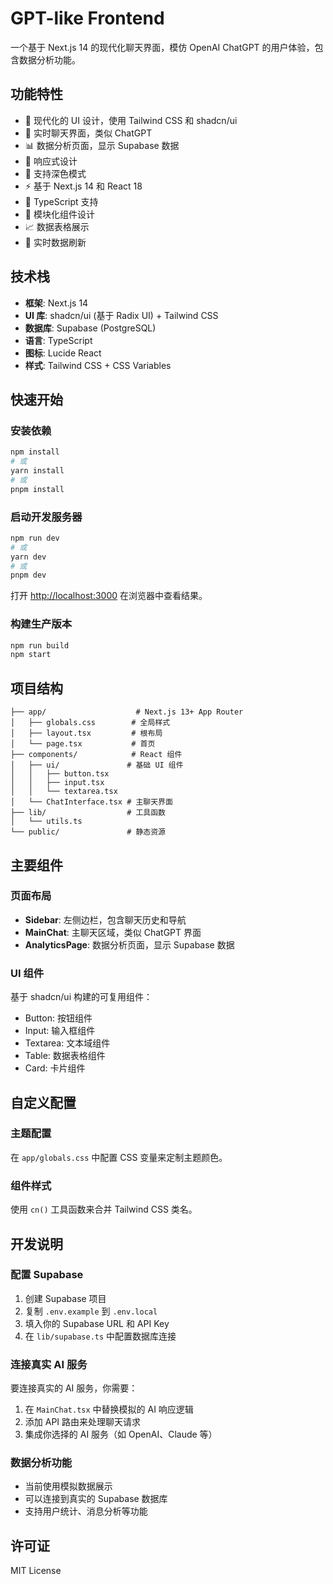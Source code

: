 # GPT-like Frontend

一个基于 Next.js 14 的现代化聊天界面，模仿 OpenAI ChatGPT 的用户体验，包含数据分析功能。

## 功能特性

- 🎨 现代化的 UI 设计，使用 Tailwind CSS 和 shadcn/ui
- 💬 实时聊天界面，类似 ChatGPT
- 📊 数据分析页面，显示 Supabase 数据
- 📱 响应式设计
- 🌙 支持深色模式
- ⚡ 基于 Next.js 14 和 React 18
- 🎯 TypeScript 支持
- 🧩 模块化组件设计
- 📈 数据表格展示
- 🔄 实时数据刷新

## 技术栈

- **框架**: Next.js 14
- **UI 库**: shadcn/ui (基于 Radix UI) + Tailwind CSS
- **数据库**: Supabase (PostgreSQL)
- **语言**: TypeScript
- **图标**: Lucide React
- **样式**: Tailwind CSS + CSS Variables

## 快速开始

### 安装依赖

```bash
npm install
# 或
yarn install
# 或
pnpm install
```

### 启动开发服务器

```bash
npm run dev
# 或
yarn dev
# 或
pnpm dev
```

打开 [http://localhost:3000](http://localhost:3000) 在浏览器中查看结果。

### 构建生产版本

```bash
npm run build
npm start
```

## 项目结构

```
├── app/                    # Next.js 13+ App Router
│   ├── globals.css        # 全局样式
│   ├── layout.tsx         # 根布局
│   └── page.tsx           # 首页
├── components/            # React 组件
│   ├── ui/               # 基础 UI 组件
│   │   ├── button.tsx
│   │   ├── input.tsx
│   │   └── textarea.tsx
│   └── ChatInterface.tsx # 主聊天界面
├── lib/                  # 工具函数
│   └── utils.ts
└── public/               # 静态资源
```

## 主要组件

### 页面布局
- **Sidebar**: 左侧边栏，包含聊天历史和导航
- **MainChat**: 主聊天区域，类似 ChatGPT 界面
- **AnalyticsPage**: 数据分析页面，显示 Supabase 数据

### UI 组件
基于 shadcn/ui 构建的可复用组件：
- Button: 按钮组件
- Input: 输入框组件  
- Textarea: 文本域组件
- Table: 数据表格组件
- Card: 卡片组件

## 自定义配置

### 主题配置
在 `app/globals.css` 中配置 CSS 变量来定制主题颜色。

### 组件样式
使用 `cn()` 工具函数来合并 Tailwind CSS 类名。

## 开发说明

### 配置 Supabase
1. 创建 Supabase 项目
2. 复制 `.env.example` 到 `.env.local`
3. 填入你的 Supabase URL 和 API Key
4. 在 `lib/supabase.ts` 中配置数据库连接

### 连接真实 AI 服务
要连接真实的 AI 服务，你需要：

1. 在 `MainChat.tsx` 中替换模拟的 AI 响应逻辑
2. 添加 API 路由来处理聊天请求
3. 集成你选择的 AI 服务（如 OpenAI、Claude 等）

### 数据分析功能
- 当前使用模拟数据展示
- 可以连接到真实的 Supabase 数据库
- 支持用户统计、消息分析等功能

## 许可证

MIT License
